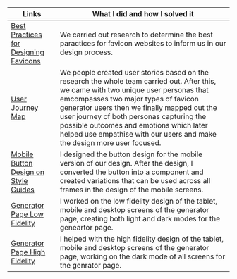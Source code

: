 | Links                           | What I did and how I solved it                                                                                              |
| ------------------------------ | -------------------------------------------------------------------------------------------------------- |
|  <a href="https://docs.google.com/document/d/1J7jvr_cC2xHMY3fqC1iIx4ISejJeYngvs3YTUyIvJDg/edit" target="_blank">Best Practices for Designing Favicons </a>    | We carried out research to determine the best paractices for favicon websites to inform us in our design process.
|  <a href="https://www.figma.com/file/xluCIzUNDGtsdNn3EAfwdF/USER-JOURNEY-MAP-TEAM_61?node-id=0%3A1">User Journey Map </a>    | We people created user stories based on the research the whole team carried out. After this, we came with two unique user personas that emcompasses two major types of favicon generator users then we finally mapped out the user journey of both personas capturing the possible outcomes and emotions which later helped use empathise with our users and make the design more user focused.
|  <a href="https://www.figma.com/file/m7bJFJCSTaLcm7APr3gs9W/Style-Guides?node-id=0%3A1" target="_blank">Mobile Button Design on Style Guides </a>    | I designed the button design for the mobile version of our design. After the design, I converted the button into a component and created variations that can be used across all frames in the design of the mobile screens.
|  <a href="https://www.figma.com/file/40GfG3PETqCms1QYDmI3eK/Generator-Page-Lofi?node-id=0%3A1" target="_blank">Generator Page Low Fidelity </a>    | I worked on the low fidelity design of the tablet, mobile and desktop screens of the generator page, creating both light and dark modes for the geneartor page.
|  <a href="https://www.figma.com/file/HLYAbHntWLXZLkDMTBlLgp/Generator-page-High-Fidelity-Wire-Frames?node-id=0%3A1" target="_blank">Generator Page High Fidelity </a>    | I helped with the high fidelity design of the tablet, mobile and desktop screens of the generator page, working on the dark mode of all screens for the genrator page.
